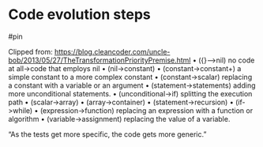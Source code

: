 # Code evolution steps

#pin

Clipped from: https://blog.cleancoder.com/uncle-bob/2013/05/27/TheTransformationPriorityPremise.html
	• ({}–>nil) no code at all->code that employs nil 
	• (nil->constant) 
	• (constant->constant+) a simple constant to a more complex constant 
	• (constant->scalar) replacing a constant with a variable or an argument 
	• (statement->statements) adding more unconditional statements. 
	• (unconditional->if) splitting the execution path 
	• (scalar->array) 
	• (array->container) 
	• (statement->recursion) 
	• (if->while) 
	• (expression->function) replacing an expression with a function or algorithm 
	• (variable->assignment) replacing the value of a variable. 
	
“As the tests get more specific, the code gets more generic.”